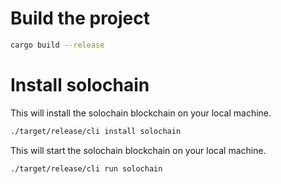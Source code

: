 # Build the project

```sh
cargo build --release
```


# Install solochain
This will install the solochain blockchain on your local machine.
```sh
./target/release/cli install solochain
```

This will start the solochain blockchain on your local machine.
```sh
./target/release/cli run solochain
```

